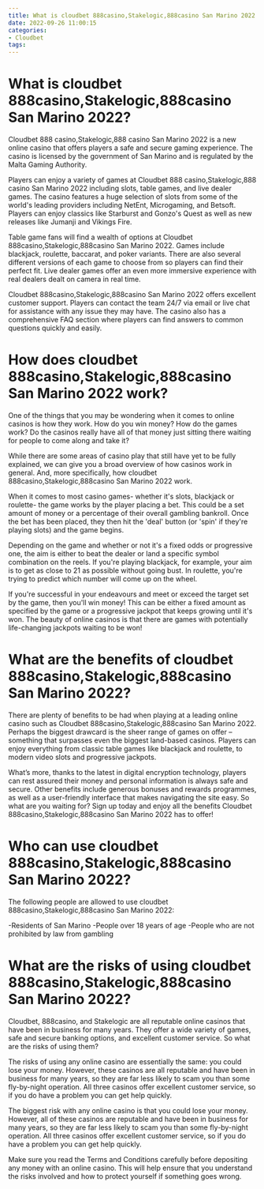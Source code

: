 ```yaml
---
title: What is cloudbet 888casino,Stakelogic,888casino San Marino 2022
date: 2022-09-26 11:00:15
categories:
- Cloudbet
tags:
---
```



#  What is cloudbet 888casino,Stakelogic,888casino San Marino 2022?

Cloudbet 888 casino,Stakelogic,888 casino San Marino 2022 is a new online casino that offers players a safe and secure gaming experience. The casino is licensed by the government of San Marino and is regulated by the Malta Gaming Authority.

Players can enjoy a variety of games at Cloudbet 888 casino,Stakelogic,888 casino San Marino 2022 including slots, table games, and live dealer games. The casino features a huge selection of slots from some of the world's leading providers including NetEnt, Microgaming, and Betsoft. Players can enjoy classics like Starburst and Gonzo's Quest as well as new releases like Jumanji and Vikings Fire.

Table game fans will find a wealth of options at Cloudbet 888casino,Stakelogic,888casino San Marino 2022. Games include blackjack, roulette, baccarat, and poker variants. There are also several different versions of each game to choose from so players can find their perfect fit. Live dealer games offer an even more immersive experience with real dealers dealt on camera in real time.

Cloudbet 888casino,Stakelogic,888casino San Marino 2022 offers excellent customer support. Players can contact the team 24/7 via email or live chat for assistance with any issue they may have. The casino also has a comprehensive FAQ section where players can find answers to common questions quickly and easily.

#  How does cloudbet 888casino,Stakelogic,888casino San Marino 2022 work?


One of the things that you may be wondering when it comes to online casinos is how they work. How do you win money? How do the games work? Do the casinos really have all of that money just sitting there waiting for people to come along and take it?

While there are some areas of casino play that still have yet to be fully explained, we can give you a broad overview of how casinos work in general. And, more specifically, how cloudbet 888casino,Stakelogic,888casino San Marino 2022 work.

When it comes to most casino games- whether it's slots, blackjack or roulette- the game works by the player placing a bet. This could be a set amount of money or a percentage of their overall gambling bankroll. Once the bet has been placed, they then hit the 'deal' button (or 'spin' if they're playing slots) and the game begins.

Depending on the game and whether or not it's a fixed odds or progressive one, the aim is either to beat the dealer or land a specific symbol combination on the reels. If you're playing blackjack, for example, your aim is to get as close to 21 as possible without going bust. In roulette, you're trying to predict which number will come up on the wheel.

If you're successful in your endeavours and meet or exceed the target set by the game, then you'll win money! This can be either a fixed amount as specified by the game or a progressive jackpot that keeps growing until it's won. The beauty of online casinos is that there are games with potentially life-changing jackpots waiting to be won!

#  What are the benefits of cloudbet 888casino,Stakelogic,888casino San Marino 2022?

There are plenty of benefits to be had when playing at a leading online casino such as Cloudbet 888casino,Stakelogic,888casino San Marino 2022. Perhaps the biggest drawcard is the sheer range of games on offer – something that surpasses even the biggest land-based casinos. Players can enjoy everything from classic table games like blackjack and roulette, to modern video slots and progressive jackpots.

What’s more, thanks to the latest in digital encryption technology, players can rest assured their money and personal information is always safe and secure. Other benefits include generous bonuses and rewards programmes, as well as a user-friendly interface that makes navigating the site easy. So what are you waiting for? Sign up today and enjoy all the benefits Cloudbet 888casino,Stakelogic,888casino San Marino 2022 has to offer!

#  Who can use cloudbet 888casino,Stakelogic,888casino San Marino 2022?

The following people are allowed to use cloudbet 888casino,Stakelogic,888casino San Marino 2022:

-Residents of San Marino
-People over 18 years of age
-People who are not prohibited by law from gambling

#  What are the risks of using cloudbet 888casino,Stakelogic,888casino San Marino 2022?

Cloudbet, 888casino, and Stakelogic are all reputable online casinos that have been in business for many years. They offer a wide variety of games, safe and secure banking options, and excellent customer service. So what are the risks of using them?

The risks of using any online casino are essentially the same: you could lose your money. However, these casinos are all reputable and have been in business for many years, so they are far less likely to scam you than some fly-by-night operation. All three casinos offer excellent customer service, so if you do have a problem you can get help quickly.

The biggest risk with any online casino is that you could lose your money. However, all of these casinos are reputable and have been in business for many years, so they are far less likely to scam you than some fly-by-night operation. All three casinos offer excellent customer service, so if you do have a problem you can get help quickly.

Make sure you read the Terms and Conditions carefully before depositing any money with an online casino. This will help ensure that you understand the risks involved and how to protect yourself if something goes wrong.